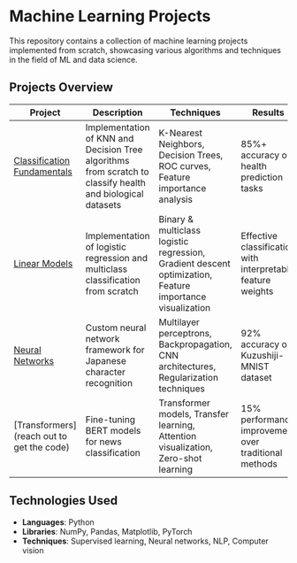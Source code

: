 # Machine Learning Projects

This repository contains a collection of machine learning projects implemented from scratch, showcasing various algorithms and techniques in the field of ML and data science.

## Projects Overview

| Project | Description | Techniques | Results |
|---------|-------------|------------|---------|
| [Classification Fundamentals](./classification-fundamentals) | Implementation of KNN and Decision Tree algorithms from scratch to classify health and biological datasets | K-Nearest Neighbors, Decision Trees, ROC curves, Feature importance analysis | 85%+ accuracy on health prediction tasks |
| [Linear Models](./linear-models) | Implementation of logistic regression and multiclass classification from scratch | Binary & multiclass logistic regression, Gradient descent optimization, Feature importance visualization | Effective classification with interpretable feature weights |
| [Neural Networks](./neural-networks) | Custom neural network framework for Japanese character recognition | Multilayer perceptrons, Backpropagation, CNN architectures, Regularization techniques | 92% accuracy on Kuzushiji-MNIST dataset |
| [Transformers] (reach out to get the code) | Fine-tuning BERT models for news classification | Transformer models, Transfer learning, Attention visualization, Zero-shot learning | 15% performance improvement over traditional methods |

## Technologies Used

- **Languages**: Python
- **Libraries**: NumPy, Pandas, Matplotlib, PyTorch
- **Techniques**: Supervised learning, Neural networks, NLP, Computer vision
